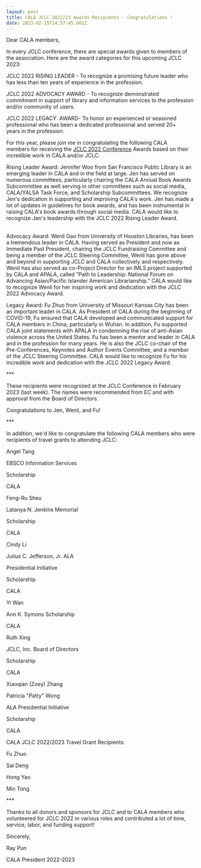 ```yaml
---
layout: post
title: CALA JCLC 2022/23 Awards Recipients - Congratulations !
date: 2023-02-15T14:57:45.602Z
---
```

Dear CALA members,



In every JCLC conference, there are special awards given to members of the association. Here are the award categories for this upcoming JCLC 2023: 



JCLC 2022 RISING LEADER - To recognize a promising future leader who has less than ten years of experience in the profession.



JCLC 2022 ADVOCACY AWARD - To recognize demonstrated commitment in support of library and information services to the profession and/or community of users.



JCLC 2022 LEGACY  AWARD- To honor an experienced or seasoned professional who has been a dedicated professional and served 20+ years in the profession.



For this year, please join me in congratulating the following CALA members for receiving the [JCLC 2022 Conference](https://www.jclcinc.org/jclc-2022/) Awards based on their incredible work in CALA and/or JCLC. 



Rising Leader Award: Jennifer Woo from San Francisco Public Library is an emerging leader in CALA and in the field at large. Jen has served on numerous committees, particularly chairing the CALA Annual Book Awards Subcommittee as well serving in other committees such as social media, CALA/YALSA Task Force, and Scholarship Subcommittees. We recognize Jen's dedication in supporting and improving CALA's work. Jen has made a lot of updates in guidelines for book awards, and has been instrumental in raising CALA's book awards through social media. CALA would like to recognize Jen's leadership with the JCLC 2022 Rising Leader Award.

\
Advocacy Award: Wenli Gao from University of Houston Libraries, has been a tremendous leader in CALA. Having served as President and now as Immediate Past President, chairing the JCLC Fundraising Committee and being a member of the JCLC Steering Committee, Wenli has gone above and beyond in supporting JCLC and CALA collectively and respectively. Wenli has also served as co-Project Director for an IMLS project supported by CALA and APALA, called "Path to Leadership: National Forum on Advancing Asian/Pacific Islander American Librarianship." CALA would like to recognize Wenli for her inspiring work and dedication with the JCLC 2022 Advocacy Award. 



Legacy Award: Fu Zhuo from University of Missouri Kansas City has been an important leader in CALA. As President of CALA during the beginning of COVID-19, Fu ensured that CALA developed and communicated support for CALA members in China, particularly in Wuhan. In addition, Fu supported CALA joint statements with APALA in condemning the rise of anti-Asian violence across the United States. Fu has been a mentor and leader in CALA and in the profession for many years. He is also the JCLC co-chair of the Pre-Conferences, Keynotes and Author Events Committee, and a member of the JCLC Steering Committee. CALA would like to recognize Fu for his incredible work and dedication with the JCLC 2022 Legacy Award. 



\*\**



These recipients were recognized at the JCLC Conference in February 2023 (last week). The names were recommended from EC and with approval from the Board of Directors.



Congratulations to Jen, Wenli, and Fu!



\*\**



In addition, we'd like to congratulate the following CALA members who were recipients of travel grants to attending JCLC:



Angel Tang

EBSCO Information Services

Scholarship

CALA



Feng-Ru Sheu

Latanya N. Jenkins Memorial

Scholarship

CALA



Cindy Li

Julius C. Jefferson, Jr. ALA

Presidential Initiative

Scholarship

CALA



Yi Wan

Ann K. Symons Scholarship

CALA



Ruth Xing

JCLC, Inc. Board of Directors

Scholarship

CALA



Xiaoqian (Zoey) Zhang

Patricia "Patty" Wong

ALA Presidential Initiative

Scholarship

CALA



CALA JCLC 2022/2023 Travel Grant Recipients:

Fu Zhuo

Sai Deng

Hong Yao

Min Tong



\*\**

Thanks to all donors and sponsors for JCLC and to CALA members who volunteered for JCLC 2022 in various roles and contributed a lot of time, service, labor, and funding support!



Sincerely,

Ray Pun

CALA President 2022-2023